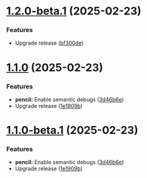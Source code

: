 # [1.2.0-beta.1](https://github.com/mguyard/pydiagral/compare/v1.1.0...v1.2.0-beta.1) (2025-02-23)


### Features

* Upgrade release ([bf300de](https://github.com/mguyard/pydiagral/commit/bf300de439c11b5bb2874043e1d2fe649d8f3073))

# [1.1.0](https://github.com/mguyard/pydiagral/compare/v1.0.0...v1.1.0) (2025-02-23)


### Features

* **pencil:** Enable semantic debugs ([3d46b6e](https://github.com/mguyard/pydiagral/commit/3d46b6e220a7a26bea9f67112bfaea87419a9717))
* Upgrade release ([1e1909b](https://github.com/mguyard/pydiagral/commit/1e1909bbf6b0626d23584f98d0ff02d55f0f264c))

# [1.1.0-beta.1](https://github.com/mguyard/pydiagral/compare/v1.0.0...v1.1.0-beta.1) (2025-02-23)


### Features

* **pencil:** Enable semantic debugs ([3d46b6e](https://github.com/mguyard/pydiagral/commit/3d46b6e220a7a26bea9f67112bfaea87419a9717))
* Upgrade release ([1e1909b](https://github.com/mguyard/pydiagral/commit/1e1909bbf6b0626d23584f98d0ff02d55f0f264c))
